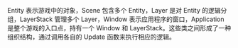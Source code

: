 Entity 表示游戏中的对象，Scene 包含多个 Entity，Layer 是对 Entity 的逻辑分组，LayerStack 管理多个 Layer，Window 表示应用程序的窗口，Application 是整个游戏的入口点，持有一个 Window 和 LayerStack。这些类之间形成了一种组织结构，通过调用各自的 Update 函数来执行相应的逻辑。

